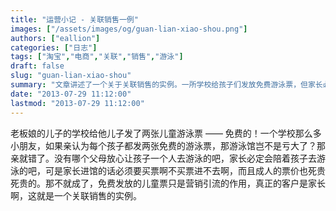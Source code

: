 ```yaml
---
title: "运营小记 - 关联销售一例"
images: ["/assets/images/og/guan-lian-xiao-shou.png"]
authors: ["eallion"]
categories: ["日志"]
tags: ["淘宝","电商","关联","销售","游泳"]
draft: false
slug: "guan-lian-xiao-shou"
summary: "文章讲述了一个关于关联销售的实例。一所学校给孩子们发放免费游泳票，但家长必须购买门票才能陪同孩子进入游泳馆。这个例子说明了免费发放的儿童票只是为了吸引家长成为真正的客户，从而实现关联销售。"
date: "2013-07-29 11:12:00"
lastmod: "2013-07-29 11:12:00"
---
```


老板娘的儿子的学校给他儿子发了两张儿童游泳票 —— 免费的！一个学校那么多小朋友，如果亲认为每个孩子都发两张免费的游泳票，那游泳馆岂不是亏大了？那亲就错了。没有哪个父母放心让孩子一个人去游泳的吧，家长必定会陪着孩子去游泳的吧，可是家长进馆的话必须要买票啊不买票进不去啊，而且成人的票价也死贵死贵的。那不就成了，免费发放的儿童票只是营销引流的作用，真正的客户是家长啊，这就是一个关联销售的实例。
